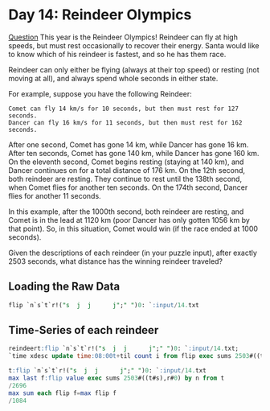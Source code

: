 # Day 14: Reindeer Olympics

[Question](https://adventofcode.com/2015/day/14) 
This year is the Reindeer Olympics! Reindeer can fly at high speeds, but must rest occasionally to recover their energy. Santa would like to know which of his reindeer is fastest, and so he has them race.

Reindeer can only either be flying (always at their top speed) or resting (not moving at all), and always spend whole seconds in either state.

For example, suppose you have the following Reindeer:

    Comet can fly 14 km/s for 10 seconds, but then must rest for 127 seconds.
    Dancer can fly 16 km/s for 11 seconds, but then must rest for 162 seconds.

After one second, Comet has gone 14 km, while Dancer has gone 16 km. After ten seconds, Comet has gone 140 km, while Dancer has gone 160 km. On the eleventh second, Comet begins resting (staying at 140 km), and Dancer continues on for a total distance of 176 km. On the 12th second, both reindeer are resting. They continue to rest until the 138th second, when Comet flies for another ten seconds. On the 174th second, Dancer flies for another 11 seconds.

In this example, after the 1000th second, both reindeer are resting, and Comet is in the lead at 1120 km (poor Dancer has only gotten 1056 km by that point). So, in this situation, Comet would win (if the race ended at 1000 seconds).

Given the descriptions of each reindeer (in your puzzle input), after exactly 2503 seconds, what distance has the winning reindeer traveled?

## Loading the Raw Data

```sql type='bar' server='kdbserver'
flip `n`s`t`r!("s  j  j      j";" ")0: `:input/14.txt
```

## Time-Series of each reindeer

```sql type='timeseries' server='kdbserver'
reindeert:flip `n`s`t`r!("s  j  j      j";" ")0: `:input/14.txt;
`time xdesc update time:08:00t+til count i from flip exec sums 2503#((t#s),r#0) by n from reindeert
```

```sql showcodeonly
t:flip `n`s`t`r!("s  j  j      j";" ")0: `:input/14.txt
max last f:flip value exec sums 2503#((t#s),r#0) by n from t
/2696
max sum each flip f=max flip f
/1084
```

